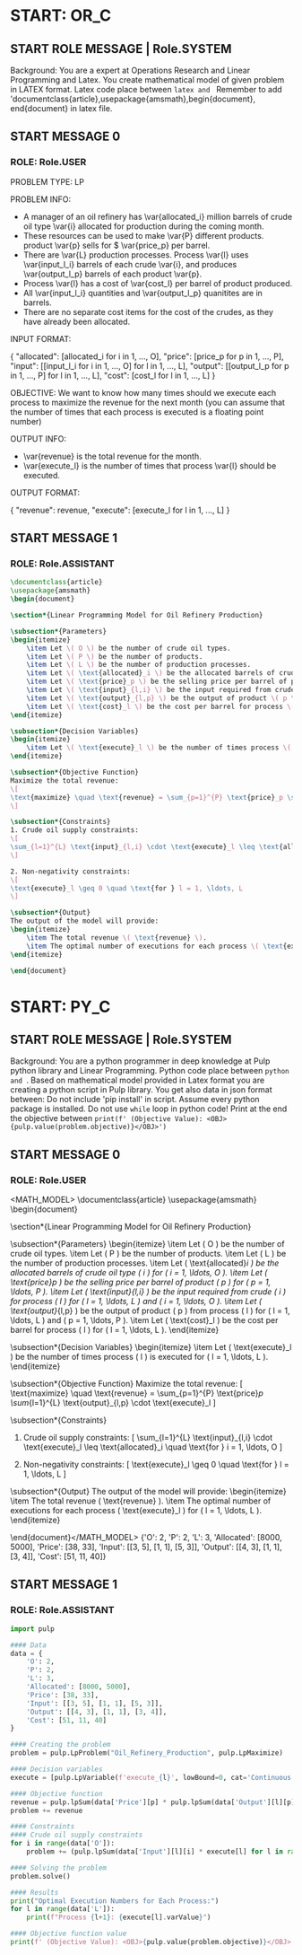 # START: OR_C 
## START ROLE MESSAGE | Role.SYSTEM 
Background: You are a expert at Operations Research and Linear Programming and Latex. You create mathematical model of given problem in LATEX format. Latex code place between ```latex and ``` Remember to add 'documentclass{article},usepackage{amsmath},begin{document}, end{document} in latex file. 
## START MESSAGE 0 
### ROLE: Role.USER
<DESCRIPTION>
PROBLEM TYPE: LP

PROBLEM INFO: 

- A manager of an oil refinery has \var{allocated_i} million barrels of crude oil type \var{i} allocated for production during the coming month. 
- These resources can be used to make \var{P} different products. product \var{p} sells for $ \var{price_p} per barrel.
- There are \var{L} production processes. Process \var{l} uses \var{input_l_i} barrels of each crude \var{i}, and produces \var{output_l_p} barrels of each product \var{p}. 
- Process \var{l} has a cost of \var{cost_l} per barrel of product produced.
- All \var{input_l_i} quantities and \var{output_l_p} quanitites are in barrels. 
- There are no separate cost items for the cost of the crudes, as they have already been allocated.

INPUT FORMAT: 

{
    "allocated": [allocated_i for i in 1, ..., O],
    "price": [price_p for p in 1, ..., P],
    "input": [[input_l_i for i in 1, ..., O] for l in 1, ..., L],
    "output": [[output_l_p for p in 1, ..., P] for l in 1, ..., L],
    "cost": [cost_l for l in 1, ..., L]
}

OBJECTIVE: We want to know how many times should we execute each process to maximize the revenue for the next month (you can assume that the number of times that each process is executed is a floating point number)

OUTPUT INFO:

- \var{revenue} is the total revenue for the month.
- \var{execute_l} is the number of times that process \var{l} should be executed.

OUTPUT FORMAT:

{
    "revenue": revenue,
    "execute": [execute_l for l in 1, ..., L]
}

</DESCRIPTION>


## START MESSAGE 1 
### ROLE: Role.ASSISTANT
```latex
\documentclass{article}
\usepackage{amsmath}
\begin{document}

\section*{Linear Programming Model for Oil Refinery Production}

\subsection*{Parameters}
\begin{itemize}
    \item Let \( O \) be the number of crude oil types.
    \item Let \( P \) be the number of products.
    \item Let \( L \) be the number of production processes.
    \item Let \( \text{allocated}_i \) be the allocated barrels of crude oil type \( i \) for \( i = 1, \ldots, O \).
    \item Let \( \text{price}_p \) be the selling price per barrel of product \( p \) for \( p = 1, \ldots, P \).
    \item Let \( \text{input}_{l,i} \) be the input required from crude \( i \) for process \( l \) for \( l = 1, \ldots, L \) and \( i = 1, \ldots, O \).
    \item Let \( \text{output}_{l,p} \) be the output of product \( p \) from process \( l \) for \( l = 1, \ldots, L \) and \( p = 1, \ldots, P \).
    \item Let \( \text{cost}_l \) be the cost per barrel for process \( l \) for \( l = 1, \ldots, L \).
\end{itemize}

\subsection*{Decision Variables}
\begin{itemize}
    \item Let \( \text{execute}_l \) be the number of times process \( l \) is executed for \( l = 1, \ldots, L \).
\end{itemize}

\subsection*{Objective Function}
Maximize the total revenue:
\[
\text{maximize} \quad \text{revenue} = \sum_{p=1}^{P} \text{price}_p \sum_{l=1}^{L} \text{output}_{l,p} \cdot \text{execute}_l
\]

\subsection*{Constraints}
1. Crude oil supply constraints:
\[
\sum_{l=1}^{L} \text{input}_{l,i} \cdot \text{execute}_l \leq \text{allocated}_i \quad \text{for } i = 1, \ldots, O 
\]

2. Non-negativity constraints:
\[
\text{execute}_l \geq 0 \quad \text{for } l = 1, \ldots, L
\]

\subsection*{Output}
The output of the model will provide:
\begin{itemize}
    \item The total revenue \( \text{revenue} \).
    \item The optimal number of executions for each process \( \text{execute}_l \) for \( l = 1, \ldots, L \).
\end{itemize}

\end{document}
```

# START: PY_C 
## START ROLE MESSAGE | Role.SYSTEM 
Background: You are a python programmer in deep knowledge at Pulp python library and Linear Programming. Python code place between ```python and ```. Based on mathematical model provided in Latex format you are creating a python script in Pulp library. You get also data in json format between: <DATA></DATA> Do not include 'pip install' in script. Assume every python package is installed. Do not use `while` loop in python code! Print at the end the objective between <OBJ></OBJ> `print(f' (Objective Value): <OBJ>{pulp.value(problem.objective)}</OBJ>')` 
## START MESSAGE 0 
### ROLE: Role.USER
<MATH_MODEL>
\documentclass{article}
\usepackage{amsmath}
\begin{document}

\section*{Linear Programming Model for Oil Refinery Production}

\subsection*{Parameters}
\begin{itemize}
    \item Let \( O \) be the number of crude oil types.
    \item Let \( P \) be the number of products.
    \item Let \( L \) be the number of production processes.
    \item Let \( \text{allocated}_i \) be the allocated barrels of crude oil type \( i \) for \( i = 1, \ldots, O \).
    \item Let \( \text{price}_p \) be the selling price per barrel of product \( p \) for \( p = 1, \ldots, P \).
    \item Let \( \text{input}_{l,i} \) be the input required from crude \( i \) for process \( l \) for \( l = 1, \ldots, L \) and \( i = 1, \ldots, O \).
    \item Let \( \text{output}_{l,p} \) be the output of product \( p \) from process \( l \) for \( l = 1, \ldots, L \) and \( p = 1, \ldots, P \).
    \item Let \( \text{cost}_l \) be the cost per barrel for process \( l \) for \( l = 1, \ldots, L \).
\end{itemize}

\subsection*{Decision Variables}
\begin{itemize}
    \item Let \( \text{execute}_l \) be the number of times process \( l \) is executed for \( l = 1, \ldots, L \).
\end{itemize}

\subsection*{Objective Function}
Maximize the total revenue:
\[
\text{maximize} \quad \text{revenue} = \sum_{p=1}^{P} \text{price}_p \sum_{l=1}^{L} \text{output}_{l,p} \cdot \text{execute}_l
\]

\subsection*{Constraints}
1. Crude oil supply constraints:
\[
\sum_{l=1}^{L} \text{input}_{l,i} \cdot \text{execute}_l \leq \text{allocated}_i \quad \text{for } i = 1, \ldots, O 
\]

2. Non-negativity constraints:
\[
\text{execute}_l \geq 0 \quad \text{for } l = 1, \ldots, L
\]

\subsection*{Output}
The output of the model will provide:
\begin{itemize}
    \item The total revenue \( \text{revenue} \).
    \item The optimal number of executions for each process \( \text{execute}_l \) for \( l = 1, \ldots, L \).
\end{itemize}

\end{document}</MATH_MODEL>
<DATA>
{'O': 2, 'P': 2, 'L': 3, 'Allocated': [8000, 5000], 'Price': [38, 33], 'Input': [[3, 5], [1, 1], [5, 3]], 'Output': [[4, 3], [1, 1], [3, 4]], 'Cost': [51, 11, 40]}</DATA>


## START MESSAGE 1 
### ROLE: Role.ASSISTANT
```python
import pulp

#### Data
data = {
    'O': 2,
    'P': 2,
    'L': 3,
    'Allocated': [8000, 5000],
    'Price': [38, 33],
    'Input': [[3, 5], [1, 1], [5, 3]],
    'Output': [[4, 3], [1, 1], [3, 4]],
    'Cost': [51, 11, 40]
}

#### Creating the problem
problem = pulp.LpProblem("Oil_Refinery_Production", pulp.LpMaximize)

#### Decision variables
execute = [pulp.LpVariable(f'execute_{l}', lowBound=0, cat='Continuous') for l in range(data['L'])]

#### Objective function
revenue = pulp.lpSum(data['Price'][p] * pulp.lpSum(data['Output'][l][p] * execute[l] for l in range(data['L'])) for p in range(data['P']))
problem += revenue

#### Constraints
#### Crude oil supply constraints
for i in range(data['O']):
    problem += (pulp.lpSum(data['Input'][l][i] * execute[l] for l in range(data['L'])) <= data['Allocated'][i])

#### Solving the problem
problem.solve()

#### Results
print("Optimal Execution Numbers for Each Process:")
for l in range(data['L']):
    print(f"Process {l+1}: {execute[l].varValue}")

#### Objective function value
print(f' (Objective Value): <OBJ>{pulp.value(problem.objective)}</OBJ>')
```

